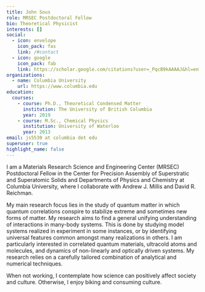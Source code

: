 ```yaml
---
title: John Sous
role: MRSEC Postdoctoral Fellow
bio: Theoretical Physicist
interests: []
social:
  - icon: envelope
    icon_pack: fas
    link: /#contact
  - icon: google
    icon_pack: fab
    link: https://scholar.google.com/citations?user=_PqcB9kAAAAJ&hl=en
organizations:
  - name: Columbia University
    url: https://www.columbia.edu
education:
  courses:
    - course: Ph.D., Theoretical Condensed Matter
      institution: The University of British Columbia
      year: 2019
    - course: M.Sc., Chemical Physics
      institution: University of Waterloo
      year: 2013
email: js5530 at columbia dot edu
superuser: true
highlight_name: false
---
```

I am a Materials Research Science and Engineering Center (MRSEC) Postdoctoral Fellow in the Center for Precision Assembly of Superstratic and Superatomic Solids and Departments of Physics and Chemistry at Columbia University, where I collaborate with Andrew J. Millis and David R. Reichman.

My main research focus lies in the study of quantum matter in which quantum correlations conspire to stabilize extreme and sometimes new forms of matter. My research aims to find a general unifying understanding of interactions in many-body systems.  This is done by studying model systems realized in experiment in some instances, or by identifying universal features common amongst many realizations in others. I am particularly interested in correlated quantum materials, ultracold atoms and molecules, and dynamics of non-linearly and optically driven systems. My research relies on a carefully tailored combination of analytical and numerical techniques.

When not working, I contemplate how science can positively affect society and culture. Otherwise, I enjoy biking and consuming culture.
